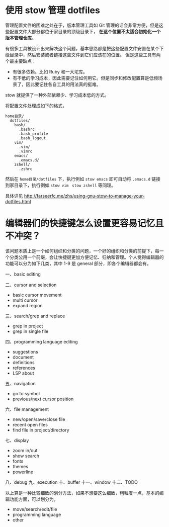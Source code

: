 # 使用 stow 管理 dotfiles



管理配置文件的困难之处在于，版本管理工具如 Git 管理的话会非常方便，但是这些配置文件大部分都位于家目录的顶级目录下， **在这个位置不太适合初始化一个版本管理仓库**。



有很多工具被设计出来解决这个问题，基本思路都是把这些配置文件安置在某个下级目录中，然后安装或者链接这些文件到它们应该在的位置。 但是这些工具有两个最主要缺点：

- 有很多依赖。比如 Ruby 和一大坨库。
- 有不低的学习成本，因此需要记住如何用它。但是同步和修改配置算是低频场景了，因此要记住各自工具的用法真的挺难。



stow 就提供了一种外部依赖少、学习成本低的方式。



将配置文件处理成如下的格式，

```
home目录/
  dotfiles/
    bash/
      .bashrc
      .bash_profile
      .bash_logout
    vim/
      .vim/
      .vimrc
    emacs/
      .emacs.d/
    zshell/
      .zshrc
```



然后在 `home目录/dotfiles` 下，执行例如 `stow emacs` 即可自动将 `.emacs.d` 链接到家目录下，执行例如 `stow vim ` `stow zshell` 等同理。



具体详见 http://farseerfc.me/zhs/using-gnu-stow-to-manage-your-dotfiles.html





# 编辑器们的快捷键怎么设置更容易记忆且不冲突？


该问题本质上是一个如何组织和分类的问题，一个好的组织和分类的前提下，每一个分类公用一个前缀，会让快捷键更加方便记忆、归纳和管理。个人觉得编辑器的功能可以分为如下几类，其中 1-9 是 general 部分，即各个编辑器都会有。

一、basic editing

二、cursor and selection 
- basic cursor movement
- multi cursor
- expand region

三、search/grep and replace 
- grep in project
- grep in single file

四、programming language editing 
- suggestions
- document
- definitions
- references
- LSP about


五、navigation
- go to symbol
- previous/next cursor position


六、file management
- new/open/save/close file
- recent open files
- find file in project/directory


七、display
- zoom in/out
- show search
- fonts
- themes
- powerline


八、debug
九、execution
十、buffer
十一、window
十二、TODO



以上算是一种比较细致的划分方法，如果不想要这么细致，粗粒度一点，基本的编辑功能方面，可以划分为，
- move/search/edit/file
- programming language
- other

